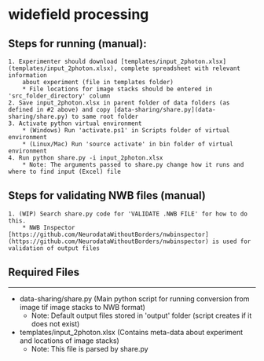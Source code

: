 # **widefield processing**

## Steps for running (manual):

    1. Experimenter should download [templates/input_2photon.xlsx](templates/input_2photon.xlsx), complete spreadsheet with relevant information 
        about experiment (file in templates folder)
        * File locations for image stacks should be entered in 'src_folder_directory' column
    2. Save input_2photon.xlsx in parent folder of data folders (as defined in #2 above) and copy [data-sharing/share.py](data-sharing/share.py) to same root folder
    3. Activate python virtual environment
        * (Windows) Run 'activate.ps1' in Scripts folder of virtual environment
        * (Linux/Mac) Run 'source activate' in bin folder of virtual environment
    4. Run python share.py -i input_2photon.xlsx
        * Note: The arguments passed to share.py change how it runs and where to find input (Excel) file
  
    

## Steps for validating NWB files (manual)

    1. (WIP) Search share.py code for 'VALIDATE .NWB FILE' for how to do this.
        * NWB Inspector [https://github.com/NeurodataWithoutBorders/nwbinspector](https://github.com/NeurodataWithoutBorders/nwbinspector) is used for validation of output files

## Required Files

---

- data-sharing/share.py (Main python script for running conversion from image tif image stacks to NWB format)
  * Note: Default output files stored in 'output' folder (script creates if it does not exist)  
- templates/input_2photon.xlsx (Contains meta-data about experiment and locations of image stacks)
  * Note: This file is parsed by share.py